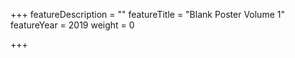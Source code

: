 +++
featureDescription = ""
featureTitle = "Blank Poster Volume 1"
featureYear = 2019
weight = 0

+++
